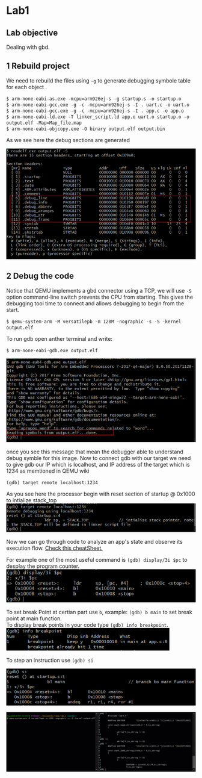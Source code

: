 # Lab1
## Lab objective
Dealing with gbd.

## 1 Rebuild project
We need to rebuild the files using ```-g``` to generate debugging symbole table for each object .
```
$ arm-none-eabi-as.exe -mcpu=arm926ej-s -g startup.s -o startup.o
$ arm-none-eabi-gcc.exe -g -c -mcpu=arm926ej-s -I . uart.c -o uart.o
$ arm-none-eabi-gcc.exe -g -c -mcpu=arm926ej-s -I . app.c -o app.o
$ arm-none-eabi-ld.exe -T linker_script.ld app.o uart.o startup.o -o output.elf -Map=Map_file.map
$ arm-none-eabi-objcopy.exe -O binary output.elf output.bin
```
As we see here the debug sections are generated

![alt text](https://github.com/A-Hanie/Master_Embeded_Systems/blob/main/02-Unit_3_Embedded_C/03-Lesson3/media/pic1.png?raw=true)

## 2 Debug the code

Notice that QEMU implements a gbd connector using a TCP, we will use ```-S``` option command-line switch prevents the CPU from starting. This gives the debugging tool time to connect and allows debugging to begin from the start.
```
$ qemu-system-arm -M versatilepb -m 128M -nographic -s -S -kernel output.elf
```

To run gdb open anther terminal and write:
```
$ arm-none-eabi-gdb.exe output.elf
```
![alt text](https://github.com/A-Hanie/Master_Embeded_Systems/blob/main/02-Unit_3_Embedded_C/03-Lesson3/media/pic2.png?raw=true)

once you see this message that mean the debugger able to understand debug symble for this image.
Now to connect gdb with our target we need to give gdb our IP which is localhost, and IP address of the target which is 1234 as memtioned in QEMU wiki
```
(gdb) target remote localhost:1234
```
As you see here the processor begin with reset section of startup @ 0x1000 to intialize stack_top
![alt text](https://github.com/A-Hanie/Master_Embeded_Systems/blob/main/02-Unit_3_Embedded_C/03-Lesson3/media/pic3.png?raw=true)

Now we can go through code to analyze an app's state and observe its execution flow. [Check this cheatSheet.](https://darkdust.net/files/GDB%20Cheat%20Sheet.pdf) <br />

For example one of the most useful command is ```(gdb) display/3i $pc``` to desplay the program counter.<br />
![alt text](https://github.com/A-Hanie/Master_Embeded_Systems/blob/main/02-Unit_3_Embedded_C/03-Lesson3/media/pic4.png?raw=true)

To set break Point at certian part use ```b```, example:  ```(gdb) b main``` to set break point at main function.<br />
To display break points in your code type ```(gdb) info breakpoint```.<br />
![alt text](https://github.com/A-Hanie/Master_Embeded_Systems/blob/main/02-Unit_3_Embedded_C/03-Lesson3/media/pic7.png?raw=true)


To step an instruction use  ```(gdb) si```

![alt text](https://github.com/A-Hanie/Master_Embeded_Systems/blob/main/02-Unit_3_Embedded_C/03-Lesson3/media/pic5.png?raw=true)


![alt text](https://github.com/A-Hanie/Master_Embeded_Systems/blob/main/02-Unit_3_Embedded_C/03-Lesson3/media/DebugZelda.gif?raw=true)


